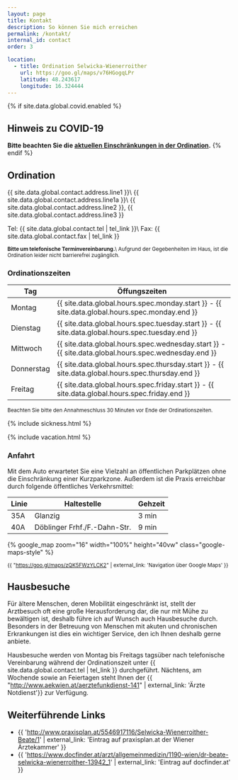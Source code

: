 ```yaml
---
layout: page
title: Kontakt
description: So können Sie mich erreichen
permalink: /kontakt/
internal_id: contact
order: 3

location:
  - title: Ordination Selwicka-Wienerroither
    url: https://goo.gl/maps/v76HGogqLPr
    latitude: 48.243617
    longitude: 16.324444
---
```


{% if site.data.global.covid.enabled %}
## Hinweis zu COVID-19
**Bitte beachten Sie die [aktuellen Einschränkungen in der Ordination](/#covid19).**
{% endif %}

## Ordination

{{ site.data.global.contact.address.line1 }}\\
{{ site.data.global.contact.address.line1a }}\\
{{ site.data.global.contact.address.line2 }}, {{ site.data.global.contact.address.line3 }}

Tel:  {{ site.data.global.contact.tel | tel_link }}\\
Fax:  {{ site.data.global.contact.fax | tel_link }}

<small>**Bitte um telefonische Terminvereinbarung.**\\
Aufgrund der Gegebenheiten im Haus, ist die Ordination leider nicht
barrierefrei zugänglich.</small>

### Ordinationszeiten

| Tag        | Öffungszeiten                                                                                      |
|------------|----------------------------------------------------------------------------------------------------|
| Montag     | {{ site.data.global.hours.spec.monday.start }} - {{ site.data.global.hours.spec.monday.end }}      |
| Dienstag   | {{ site.data.global.hours.spec.tuesday.start }} - {{ site.data.global.hours.spec.tuesday.end }}    |
| Mittwoch   | {{ site.data.global.hours.spec.wednesday.start }} - {{ site.data.global.hours.spec.wednesday.end }}|
| Donnerstag | {{ site.data.global.hours.spec.thursday.start }} - {{ site.data.global.hours.spec.thursday.end }}  |
| Freitag    | {{ site.data.global.hours.spec.friday.start }} - {{ site.data.global.hours.spec.friday.end }}      |

<small>Beachten Sie bitte den Annahmeschluss 30 Minuten vor Ende der Ordinationszeiten.</small>

{% include sickness.html %}

{% include vacation.html %}

### Anfahrt

Mit dem Auto erwartetet Sie eine Vielzahl an öffentlichen Parkplätzen ohne
die Einschränkung einer Kurzparkzone. Außerdem ist die Praxis erreichbar
durch folgende öffentliches Verkehrsmittel:


| Linie | Haltestelle                  | Gehzeit |
|-------|------------------------------|---------|
| 35A   | Glanzig                      | 3 min   |
| 40A   | Döblinger Frhf./F.-Dahn-Str. | 9 min   |

{% google_map zoom="16" width="100%" height="40vw" class="google-maps-style" %}

<small>{{ "https://goo.gl/maps/zQK5FWzYLCK2" | external_link: 'Navigation über Google Maps' }}</small>

## Hausbesuche

Für ältere Menschen, deren Mobilität eingeschränkt ist, stellt der Arztbesuch oft eine große Herausforderung 
dar, die nur mit Mühe zu bewältigen ist, deshalb führe ich auf Wunsch auch Hausbesuche durch. Besonders in der Betreuung von Menschen mit akuten und chronischen Erkrankungen ist dies ein wichtiger
Service, den ich Ihnen deshalb gerne anbiete.

Hausbesuche werden von Montag bis Freitags tagsüber nach telefonische Vereinbarung während der Ordinationszeit unter {{ site.data.global.contact.tel | tel_link }} durchgeführt. Nächtens, am Wochende sowie an
Feiertagen steht Ihnen der {{ "http://www.aekwien.at/aerztefunkdienst-141" | external_link: 'Ärzte Notdienst'}} zur Verfügung.


## Weiterführende Links

* {{ 'http://www.praxisplan.at/5546917116/Selwicka-Wienerroither-Beate/1' | external_link: 'Eintrag auf praxisplan.at der Wiener Ärztekammer' }}
* {{ 'https://www.docfinder.at/arzt/allgemeinmedizin/1190-wien/dr-beate-selwicka-wienerroither-13942_1' | external_link: 'Eintrag auf docfinder.at' }}
